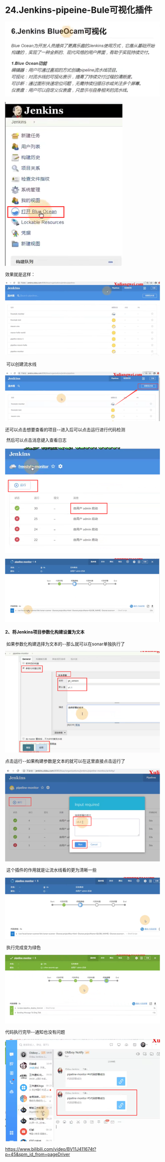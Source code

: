 # 24.Jenkins-pipeine-Bule可视化插件

![1641982265153](../../.vuepress/public/images/1641982265153.png)



![1641982306122](../../.vuepress/public/images/1641982306122.png)





效果就是这样：

![1641982334065](../../.vuepress/public/images/1641982334065.png)





​	可以创建流水线

![1641982376214](../../.vuepress/public/images/1641982376214.png)





还可以点击想要查看的项目--进入后可以点击运行进行代码检测

​	然后可以点击消息键入查看日志

![1641982437035](../../.vuepress/public/images/1641982437035.png)





![1641982489007](../../.vuepress/public/images/1641982489007.png)





#### 2、将Jenkins项目参数化构建设置为文本

​		如果参数化构建选择为文本的--那么就可以在sonar单独执行了

![1641982656544](../../.vuepress/public/images/1641982656544.png)





点击运行--如果构建参数是文本的就可以在这里直接点击运行了

![1641982701866](../../.vuepress/public/images/1641982701866.png)



​	这个插件的作用就是让流水线看的更为清晰一些

![1641982801167](../../.vuepress/public/images/1641982801167.png)

​		执行完成变为绿色

![1641982888003](../../.vuepress/public/images/1641982888003.png)







代码执行完毕--通知也没有问题

![1641982868360](../../.vuepress/public/images/1641982868360.png)















https://www.bilibili.com/video/BV11J411674t?p=45&spm_id_from=pageDriver























































